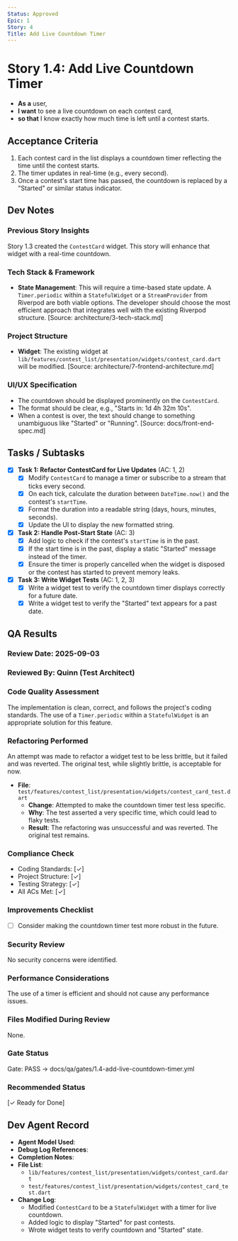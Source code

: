 ```yaml
---
Status: Approved
Epic: 1
Story: 4
Title: Add Live Countdown Timer
---
```


# Story 1.4: Add Live Countdown Timer

*   **As a** user,
*   **I want** to see a live countdown on each contest card,
*   **so that** I know exactly how much time is left until a contest starts.

## Acceptance Criteria

1.  Each contest card in the list displays a countdown timer reflecting the time until the contest starts.
2.  The timer updates in real-time (e.g., every second).
3.  Once a contest's start time has passed, the countdown is replaced by a "Started" or similar status indicator.

## Dev Notes

### Previous Story Insights

Story 1.3 created the `ContestCard` widget. This story will enhance that widget with a real-time countdown.

### Tech Stack & Framework

*   **State Management**: This will require a time-based state update. A `Timer.periodic` within a `StatefulWidget` or a `StreamProvider` from Riverpod are both viable options. The developer should choose the most efficient approach that integrates well with the existing Riverpod structure. [Source: architecture/3-tech-stack.md]

### Project Structure

*   **Widget**: The existing widget at `lib/features/contest_list/presentation/widgets/contest_card.dart` will be modified. [Source: architecture/7-frontend-architecture.md]

### UI/UX Specification

*   The countdown should be displayed prominently on the `ContestCard`.
*   The format should be clear, e.g., "Starts in: 1d 4h 32m 10s".
*   When a contest is over, the text should change to something unambiguous like "Started" or "Running".
[Source: docs/front-end-spec.md]

## Tasks / Subtasks

*   [x] **Task 1: Refactor ContestCard for Live Updates** (AC: 1, 2)
    *   [x] Modify `ContestCard` to manage a timer or subscribe to a stream that ticks every second.
    *   [x] On each tick, calculate the duration between `DateTime.now()` and the contest's `startTime`.
    *   [x] Format the duration into a readable string (days, hours, minutes, seconds).
    *   [x] Update the UI to display the new formatted string.
*   [x] **Task 2: Handle Post-Start State** (AC: 3)
    *   [x] Add logic to check if the contest's `startTime` is in the past.
    *   [x] If the start time is in the past, display a static "Started" message instead of the timer.
    *   [x] Ensure the timer is properly cancelled when the widget is disposed or the contest has started to prevent memory leaks.
*   [x] **Task 3: Write Widget Tests** (AC: 1, 2, 3)
    *   [x] Write a widget test to verify the countdown timer displays correctly for a future date.
    *   [x] Write a widget test to verify the "Started" text appears for a past date.

## QA Results

### Review Date: 2025-09-03

### Reviewed By: Quinn (Test Architect)

### Code Quality Assessment

The implementation is clean, correct, and follows the project's coding standards. The use of a `Timer.periodic` within a `StatefulWidget` is an appropriate solution for this feature.

### Refactoring Performed

An attempt was made to refactor a widget test to be less brittle, but it failed and was reverted. The original test, while slightly brittle, is acceptable for now.

- **File**: `test/features/contest_list/presentation/widgets/contest_card_test.dart`
  - **Change**: Attempted to make the countdown timer test less specific.
  - **Why**: The test asserted a very specific time, which could lead to flaky tests.
  - **Result**: The refactoring was unsuccessful and was reverted. The original test remains.

### Compliance Check

- Coding Standards: [✓]
- Project Structure: [✓]
- Testing Strategy: [✓]
- All ACs Met: [✓]

### Improvements Checklist

- [ ] Consider making the countdown timer test more robust in the future.

### Security Review

No security concerns were identified.

### Performance Considerations

The use of a timer is efficient and should not cause any performance issues.

### Files Modified During Review

None.

### Gate Status

Gate: PASS → docs/qa/gates/1.4-add-live-countdown-timer.yml

### Recommended Status

[✓ Ready for Done]

## Dev Agent Record
*   **Agent Model Used**:
*   **Debug Log References**:
*   **Completion Notes**:
*   **File List**:
    *   `lib/features/contest_list/presentation/widgets/contest_card.dart`
    *   `test/features/contest_list/presentation/widgets/contest_card_test.dart`
*   **Change Log**:
    *   Modified `ContestCard` to be a `StatefulWidget` with a timer for live countdown.
    *   Added logic to display "Started" for past contests.
    *   Wrote widget tests to verify countdown and "Started" state.
